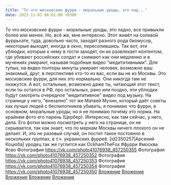 ```yaml
---
title: "То что московские фурри - моральные уроды, это лад..."
date: 2023-11-01 06:01:00 +0300
---
```


То что московские фурри - моральные уроды, это ладно, все привыкли более или менее.
Но, всё же, мне интересно. Этот живёт на солевой фуррьхате, туда, довольно часто, заходят разного рода биомусор, некоторые выходят, иногда в окно, пересолившись.
Так вот, эти ублюдки, которые к нему в гости заходят, он их развлекает контентом, где убивают российских солдат и снимают как они медленно и в мучениях умирают, называя подобные видео "медитативными". Для тупых, на видео полторы минуты умирает человек, возможно ваш знакомый, друг, в перспективе кто-то из вас, если вы не из Москвы.
Это московские фурри, для них это нормально. Они никогда там не окажутся. А вот, остальные, возможно даже ты, читающий этот текст, если ты остался в РФ, про остальных, рано или поздно, эти ублюдки будут смотреть очередное "медитативное" видео под музыку.
На странице у него, "внезапно" тот же Матвей Мухин, который даёт советы как лучше людей с беспилотников убивать, я понимаю что фурри, в основном, моральные уроды, но я не понимаю почему это норма.
На крайнем фото его парень (Цербер). Интересно, как там сейчас, у него, дела. Его фотки можно посмотреть у него на странице, он не скрывается, так как знает, что по меркам Москвы ничего плохого он не делает.
И, это не разовый случай, он постит такое постоянно в нескольких группах, в т.ч. украинских фурреё.
[id2350257|Арсений Коцюба] уродец так же гуглится как OckhamTheFox
#фурри #москва #сво
Фотография
<a class="vk-attach" href="https://vk.com/photo41076938_457250355">https://vk.com/photo41076938_457250355</a>
Фотография
<a class="vk-attach" href="https://vk.com/photo41076938_457250352">https://vk.com/photo41076938_457250352</a>
Фотография
<a class="vk-attach" href="https://vk.com/photo41076938_457250353">https://vk.com/photo41076938_457250353</a>
Фотография
<a class="vk-attach" href="https://vk.com/photo41076938_457250354">https://vk.com/photo41076938_457250354</a>
Фотография
<a class="vk-attach" href="https://vk.com/photo41076938_457250350">https://vk.com/photo41076938_457250350</a>
<a class="vk-attach" href="https://vk.com/photo41076938_457250355">Вложение</a>
<a class="vk-attach" href="https://vk.com/photo41076938_457250352">Вложение</a>
<a class="vk-attach" href="https://vk.com/photo41076938_457250353">Вложение</a>
<a class="vk-attach" href="https://vk.com/photo41076938_457250354">Вложение</a>
<a class="vk-attach" href="https://vk.com/photo41076938_457250350">Вложение</a>
